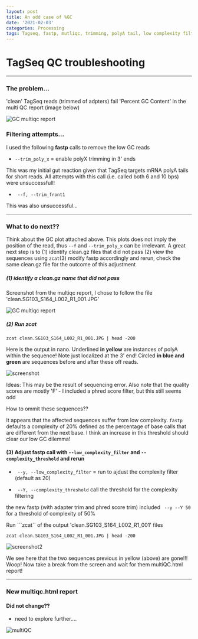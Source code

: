 ```yaml
---
layout: post
title: An odd case of %GC
date: '2021-02-03'
categories: Processing
tags: Tagseq, fastp, mutliqc, trimming, polyA tail, low complexity filtering
---
```


# TagSeq QC troubleshooting

--------------------------------------------
### The problem...

'clean' TagSeq reads (trimmed of adpters) fail 'Percent GC Content' in the multi QC report (image below)

![GC multiqc report](https://samgurr.github.io/SamJGurr_Lab_Notebook/images/20210203_BEFORE.LowComplexTrim.JPG "failed report")

### Filtering attempts...

I used the following **fastp** calls to remove the low GC reads
- ``` --trim_poly_x ``` = enable polyX trimming in 3' ends

This was my initial gut reaction given that TagSeq targets mRNA polyA tails for short reads. All attempts with this call (i.e. called both 6 and 10 bps) were unsuccessfull!

- ``` --f, --trim_front1```

This was also unsuccessful...

--------------------------------
### What to do next??

Think about the GC plot attached above. This plots does not imply the position of the read, thus ```--f``` and ```--trim_poly_x``` can be irrelevant. A great next step is to (1) identify clean.gz files that did not pass (2) view the sequences using ```zcat```(3) modify fastp accordingly and rerun, check the same clean.gz file for the outcome of this adjustment

##### (1) identify a clean.gz name that did not pass

Screenshot from the multiqc report,
I chose to follow the file 'clean.SG103_S164_L002_R1_001.JPG'

![GC multiqc report](https://samgurr.github.io/SamJGurr_Lab_Notebook/images/20210203_lowGC_files.JPG "failed report")

 ##### (2) Run zcat

```
zcat clean.SG103_S164_L002_R1_001.JPG | head -200
```

Here is the output in nano.
Underlined **in yellow** are instances of polyA within the sequence! Note just localized at the 3' end! Circled **in blue and green** are sequences before and after these off reads.

![screenshot](https://samgurr.github.io/SamJGurr_Lab_Notebook/images/Inked20210203_zcat_clean.SG103_S164_L002_R1_001.jpg "screenshot")

Ideas: This may be the result of sequencing error. Also note that the quality scores are mostly 'F' - I included a phred score filter, but this still seems odd

How to ommit these sequences??

It appears that the affected sequences suffer from low complexity. ```fastp``` defaults a complexity of 20% defined as the percentage of base calls that are different from the next base. I think an increase in this threshold should clear our low GC dilemma!

#### (3) Adjust fastp call with ```--low_complexity_filter``` and ```--complexity_threshold``` and rerun

- ``` --y, --low_complexity_filter``` = run to ajdust the complexity filter (default as 20)

- ``` --Y, --complexity_threshold``` call the threshold for the complexity filtering

the new fastp (with adapter trim and phred score trim) included ``` --y --Y 50```
for a threshold of complexity of 50%

Run ```zcat`` of the output 'clean.SG103_S164_L002_R1_001' files

```
zcat clean.SG103_S164_L002_R1_001.JPG | head -200
```


![screenshot2](https://samgurr.github.io/SamJGurr_Lab_Notebook/images/Inked20210203_zcat_clean.SG103_S164_L002_R1_001_FILTER.LOW.COMPLEX.50percent.jpg "screenshot2")

We see here that the two sequences previous in yellow (above) are gone!!! Woop! Now take a break from the screen and wait for them multiQC.html report!

--------------------------------
### New multiqc.html report

#### Did not change??

- need to explore further....

![multiQC](https://samgurr.github.io/SamJGurr_Lab_Notebook/images/20210203_AFTER_lowcomplextrim.jpg "screenshot2")
